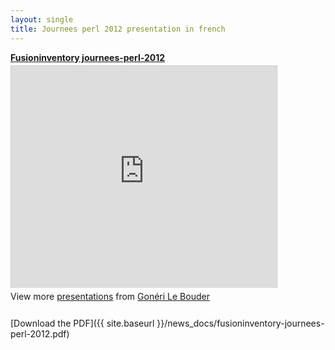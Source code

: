 ```yaml
---
layout: single
title: Journees perl 2012 presentation in french
---
```


<div style="width:425px" id="__ss_13518340"> <strong style="display:block;margin:12px 0 4px"><a href="http://www.slideshare.net/goneri/fusioninventory-journeesperl2012" title="Fusioninventory journees-perl-2012" target="_blank">Fusioninventory journees-perl-2012</a></strong> <iframe src="http://www.slideshare.net/slideshow/embed_code/13518340" width="425" height="355" frameborder="0" marginwidth="0" marginheight="0" scrolling="no" style="border:1px solid #CCC;border-width:1px 1px 0" allowfullscreen></iframe> <div style="padding:5px 0 12px"> View more <a href="http://www.slideshare.net/" target="_blank">presentations</a> from <a href="http://www.slideshare.net/goneri" target="_blank">Gonéri Le Bouder</a> </div> </div>

[Download the PDF]({{ site.baseurl }}/news_docs/fusioninventory-journees-perl-2012.pdf)

